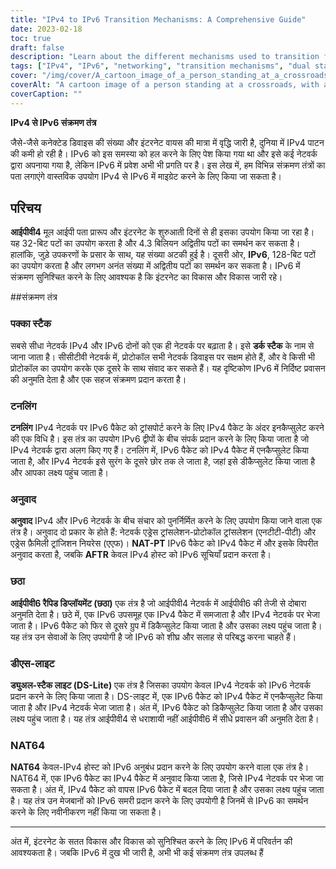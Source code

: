 ```yaml
---
title: "IPv4 to IPv6 Transition Mechanisms: A Comprehensive Guide"
date: 2023-02-18
toc: true
draft: false
description: "Learn about the different mechanisms used to transition from IPv4 to IPv6 in this comprehensive guide."
tags: ["IPv4", "IPv6", "networking", "transition mechanisms", "dual stack", "NAT64", "DNS64", "IPv6 tunneling", "ISATAP", "6to4", "DS-lite", "MAP-T", "IPv6 migration", "network protocols", "internet protocol", "network architecture", "routing", "subnetting", "addressing"]
cover: "/img/cover/A_cartoon_image_of_a_person_standing_at_a_crossroads.png"
coverAlt: "A cartoon image of a person standing at a crossroads, with a signpost showing IPv4 and IPv6 directions, representing the choice and transition between the two protocols."
coverCaption: ""
---
```


**IPv4 से IPv6 संक्रमण तंत्र**  जैसे-जैसे कनेक्टेड डिवाइस की संख्या और इंटरनेट वायस की मात्रा में वृद्धि जारी है, दुनिया में IPv4 पाटन की कमी हो रही है। IPv6 को इस समस्या को हल करने के लिए पेश किया गया था और इसे कई नेटवर्क द्वारा अपनाया गया है, लेकिन IPv6 में प्रवेश अभी भी प्रगति पर है। इस लेख में, हम विभिन्न संक्रमण तंत्रों का पता लगाएंगे वास्तविक उपयोग IPv4 से IPv6 में माइग्रेट करने के लिए किया जा सकता है।  ## परिचय  **आईपीवी4** मूल आईपी पता प्रारूप और इंटरनेट के शुरुआती दिनों से ही इसका उपयोग किया जा रहा है। यह 32-बिट पटों का उपयोग करता है और 4.3 बिलियन अद्वितीय पटों का समर्थन कर सकता है। हालांकि, जुड़े उपकरणों के प्रसार के साथ, यह संख्या अटकी हुई है। दूसरी ओर, **IPv6**, 128-बिट पटों का उपयोग करता है और लगभग अनंत संख्या में अद्वितीय पटों का समर्थन कर सकता है। IPv6 में संक्रमण सुनिश्चित करने के लिए आवश्यक है कि इंटरनेट का विकास और विकास जारी रहे।  ##संक्रमण तंत्र  ### पक्का स्टैक  सबसे सीधा नेटवर्क IPv4 और IPv6 दोनों को एक ही नेटवर्क पर बढ़ाता है। इसे **डर्क स्टैक** के नाम से जाना जाता है। सीसीटीवी नेटवर्क में, प्रोटोकॉल सभी नेटवर्क डिवाइस पर सक्षम होते हैं, और वे किसी भी प्रोटोकॉल का उपयोग करके एक दूसरे के साथ संवाद कर सकते हैं। यह दृष्टिकोण IPv6 में निर्दिष्ट प्रवासन की अनुमति देता है और एक सहज संक्रमण प्रदान करता है।  ### टनलिंग  **टनलिंग** IPv4 नेटवर्क पर IPv6 पैकेट को ट्रांसपोर्ट करने के लिए IPv4 पैकेट के अंदर इनकैप्सुलेट करने की एक विधि है। इस तंत्र का उपयोग IPv6 द्वीपों के बीच संपर्क प्रदान करने के लिए किया जाता है जो IPv4 नेटवर्क द्वारा अलग किए गए हैं। टनलिंग में, IPv6 पैकेट को IPv4 पैकेट में एनकैप्सुलेट किया जाता है, और IPv4 नेटवर्क इसे सुरंग के दूसरे छोर तक ले जाता है, जहां इसे डीकैप्सुलेट किया जाता है और आपका लक्ष्य पहुंच जाता है।  ### अनुवाद  **अनुवाद** IPv4 और IPv6 नेटवर्क के बीच संचार को पुनर्निर्मित करने के लिए उपयोग किया जाने वाला एक तंत्र है। अनुवाद दो प्रकार के होते हैं: नेटवर्क एड्रेस ट्रांसलेशन-प्रोटोकॉल ट्रांसलेशन (एनटीटी-पीटी) और एड्रेस फ़ैमिली ट्रांजिशन नियरेस (एएफ)। **NAT-PT** IPv6 पैकेट को IPv4 पैकेट में और इसके विपरीत अनुवाद करता है, जबकि **AFTR** केवल IPv4 होस्ट को IPv6 सूचियाँ प्रदान करता है।  ### छठा  **आईपीवी6 रैपिड डिप्लॉयमेंट (छठा)** एक तंत्र है जो आईपीवी4 नेटवर्क में आईपीवी6 की तेजी से दोबारा अनुमति देता है। छठे में, एक IPv6 उपसमूह एक IPv4 पैकेट में समजाता है और IPv4 नेटवर्क पर भेजा जाता है। IPv6 पैकेट को फिर से दूसरे ग्रुप में डिकैप्सुलेट किया जाता है और उसका लक्ष्य पहुंच जाता है। यह तंत्र उन सेवाओं के लिए उपयोगी है जो IPv6 को शीघ्र और सलाह से परिबद्ध करना चाहते हैं।  ### डीएस-लाइट  **ड्युअल-स्टैक लाइट (DS-Lite)** एक तंत्र है जिसका उपयोग केवल IPv4 नेटवर्क को IPv6 नेटवर्क प्रदान करने के लिए किया जाता है। DS-लाइट में, एक IPv6 पैकेट को IPv4 पैकेट में एनकैप्सुलेट किया जाता है और IPv4 नेटवर्क भेजा जाता है। अंत में, IPv6 पैकेट को डिकैप्सुलेट किया जाता है और उसका लक्ष्य पहुंच जाता है। यह तंत्र आईपीवी4 से धराशायी नहीं आईपीवी6 में सीधे प्रवासन की अनुमति देता है।  ### NAT64  **NAT64** केवल-IPv4 होस्ट को IPv6 अनुबंध प्रदान करने के लिए उपयोग करने वाला एक तंत्र है। NAT64 में, एक IPv6 पैकेट का IPv4 पैकेट में अनुवाद किया जाता है, जिसे IPv4 नेटवर्क पर भेजा जा सकता है। अंत में, IPv4 पैकेट को वापस IPv6 पैकेट में बदल दिया जाता है और उसका लक्ष्य पहुंच जाता है। यह तंत्र उन मेजबानों को IPv6 समरी प्रदान करने के लिए उपयोगी है जिनमें से IPv6 का समर्थन करने के लिए नवीनीकरण नहीं किया जा सकता है।  ______  अंत में, इंटरनेट के सतत विकास और विकास को सुनिश्चित करने के लिए IPv6 में परिवर्तन की आवश्यकता है। जबकि IPv6 में दुख भी जारी है, अभी भी कई संक्रमण तंत्र उपलब्ध हैं